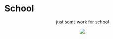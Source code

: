 # School



<div align=center>
 <p style="text-align:center;">just some work for school</p>
 <p align=center>
  <img src="https://i.ytimg.com/vi/X_BFAvA8Scc/maxresdefault.jpg">
 </p>
  
</div>
